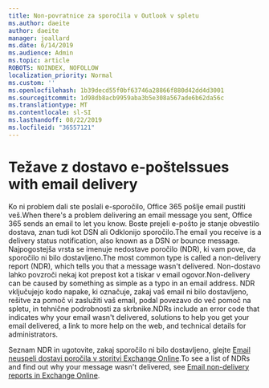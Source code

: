 ```yaml
---
title: Non-povratnice za sporočila v Outlook v spletu
ms.author: daeite
author: daeite
manager: joallard
ms.date: 6/14/2019
ms.audience: Admin
ms.topic: article
ROBOTS: NOINDEX, NOFOLLOW
localization_priority: Normal
ms.custom: ''
ms.openlocfilehash: 1b39decd55f0bf63746a28866f880d42dd4d3001
ms.sourcegitcommit: 1d98db8acb9959aba3b5e308a567ade6b62da56c
ms.translationtype: MT
ms.contentlocale: sl-SI
ms.lasthandoff: 08/22/2019
ms.locfileid: "36557121"
---
```

# <a name="issues-with-email-delivery"></a><span data-ttu-id="ae0d3-102">Težave z dostavo e-pošte</span><span class="sxs-lookup"><span data-stu-id="ae0d3-102">Issues with email delivery</span></span>

<span data-ttu-id="ae0d3-103">Ko ni problem dali ste poslali e-sporočilo, Office 365 pošlje email pustiti veš.</span><span class="sxs-lookup"><span data-stu-id="ae0d3-103">When there's a problem delivering an email message you sent, Office 365 sends an email to let you know.</span></span> <span data-ttu-id="ae0d3-104">Boste prejeli e-pošto je stanje obvestilo dostava, znan tudi kot DSN ali Odklonijo sporočilo.</span><span class="sxs-lookup"><span data-stu-id="ae0d3-104">The email you receive is a delivery status notification, also known as a DSN or bounce message.</span></span> <span data-ttu-id="ae0d3-105">Najpogostejša vrsta se imenuje nedostave poročilo (NDR), ki vam pove, da sporočilo ni bilo dostavljeno.</span><span class="sxs-lookup"><span data-stu-id="ae0d3-105">The most common type is called a non-delivery report (NDR), which tells you that a message wasn't delivered.</span></span> <span data-ttu-id="ae0d3-106">Non-dostavo lahko povzroči nekaj kot prepost kot a tiskar v email ogovor.</span><span class="sxs-lookup"><span data-stu-id="ae0d3-106">Non-delivery can be caused by something as simple as a typo in an email address.</span></span> <span data-ttu-id="ae0d3-107">NDR vključujejo kodo napake, ki označuje, zakaj vaš email ni bilo dostavljeno, rešitve za pomoč vi zaslužiti vaš email, podal povezavo do več pomoč na spletu, in tehnične podrobnosti za skrbnike.</span><span class="sxs-lookup"><span data-stu-id="ae0d3-107">NDRs include an error code that indicates why your email wasn't delivered, solutions to help you get your email delivered, a link to more help on the web, and technical details for administrators.</span></span>

<span data-ttu-id="ae0d3-108">Seznam NDR in ugotovite, zakaj sporočilo ni bilo dostavljeno, glejte [Email neuspeli dostavi poročila v storitvi Exchange Online](https://docs.microsoft.com/exchange/mail-flow-best-practices/non-delivery-reports-in-exchange-online/non-delivery-reports-in-exchange-online).</span><span class="sxs-lookup"><span data-stu-id="ae0d3-108">To see a list of NDRs and find out why your message wasn't delivered, see [Email non-delivery reports in Exchange Online](https://docs.microsoft.com/exchange/mail-flow-best-practices/non-delivery-reports-in-exchange-online/non-delivery-reports-in-exchange-online).</span></span>